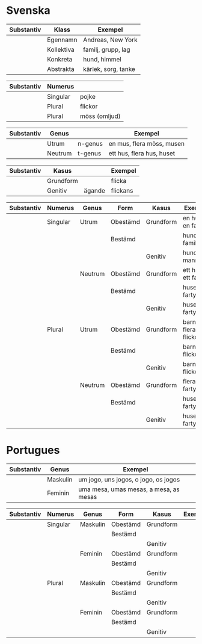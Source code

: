 # Svenska

|  Substantiv  | Klass      | Exempel             |
| ------------ | ---------- | ------------------- |
|              | Egennamn   | Andreas, New York   |
|              | Kollektiva | familj, grupp, lag  |
|              | Konkreta   | hund, himmel        |
|              | Abstrakta  | kärlek, sorg, tanke |

|  Substantiv  | Numerus    |               | 
| ------------ | ---------- | ------------- |
|              | Singular   | pojke         |
|              | Plural     | flickor       |
|              | Plural     | möss (omljud) |

|  Substantiv  | Genus      |         | Exempel                   |
| ------------ | ---------- | ------- | ------------------------- |
|              | Utrum      | n-genus | en mus, flera möss, musen |
|              | Neutrum    | t-genus | ett hus, flera hus, huset |


|  Substantiv  | Kasus      |         | Exempel  |
| ------------ | ---------- | ------- | ---------|
|              | Grundform  |         | flicka   |
|              | Genitiv    | ägande  | flickans |


|  Substantiv  | Numerus   | Genus     | Form          | Kasus      | Exempel             |
| ------------ | --------- | --------- | ------------- | ---------- | ------------------- |
|              |  Singular | Utrum     | Obestämd      | Grundform  | en hund, en familj  |
|              |           |           | Bestämd       |            | hunden, familjen    |
|              |           |           |               | Genitiv    | hundens, mannens    |
|              |           | Neutrum   | Obestämd      | Grundform  | ett hus, ett fartyg |
|              |           |           | Bestämd       |            | huset, fartyget     |
|              |           |           |               | Genitiv    | husets, fartygets   |
|              |  Plural   | Utrum     | Obestämd      | Grundform  | barn, flera flickor |
|              |           |           | Bestämd       |            | barnen, flickorna   |
|              |           |           |               | Genitiv    | barnens, flickornas |
|              |           | Neutrum   | Obestämd      | Grundform  | flera hus, fartyg   |
|              |           |           | Bestämd       |            | husen, fartygen     |
|              |           |           |               | Genitiv    | husens, fartygens   |

# Portugues

|  Substantiv  | Genus      | Exempel                                |
| ------------ | ---------- | -------------------------------------- |
|              | Maskulin   | um jogo, uns jogos, o jogo, os jogos   |
|              | Feminin    | uma mesa, umas mesas, a mesa, as mesas |


|  Substantiv  | Numerus   | Genus     | Form          | Kasus      | Exempel             |
| ------------ | --------- | --------- | ------------- | ---------- | ------------------- |
|              |  Singular | Maskulin  | Obestämd      | Grundform  |                     |
|              |           |           | Bestämd       |            |                     |
|              |           |           |               | Genitiv    |                     |
|              |           | Feminin   | Obestämd      | Grundform  |                     |
|              |           |           | Bestämd       |            |                     |
|              |           |           |               | Genitiv    |                     |
|              |  Plural   | Maskulin  | Obestämd      | Grundform  |                     |
|              |           |           | Bestämd       |            |                     |
|              |           |           |               | Genitiv    |                     |
|              |           | Feminin   | Obestämd      | Grundform  |                     |
|              |           |           | Bestämd       |            |                     |
|              |           |           |               | Genitiv    |                     |
